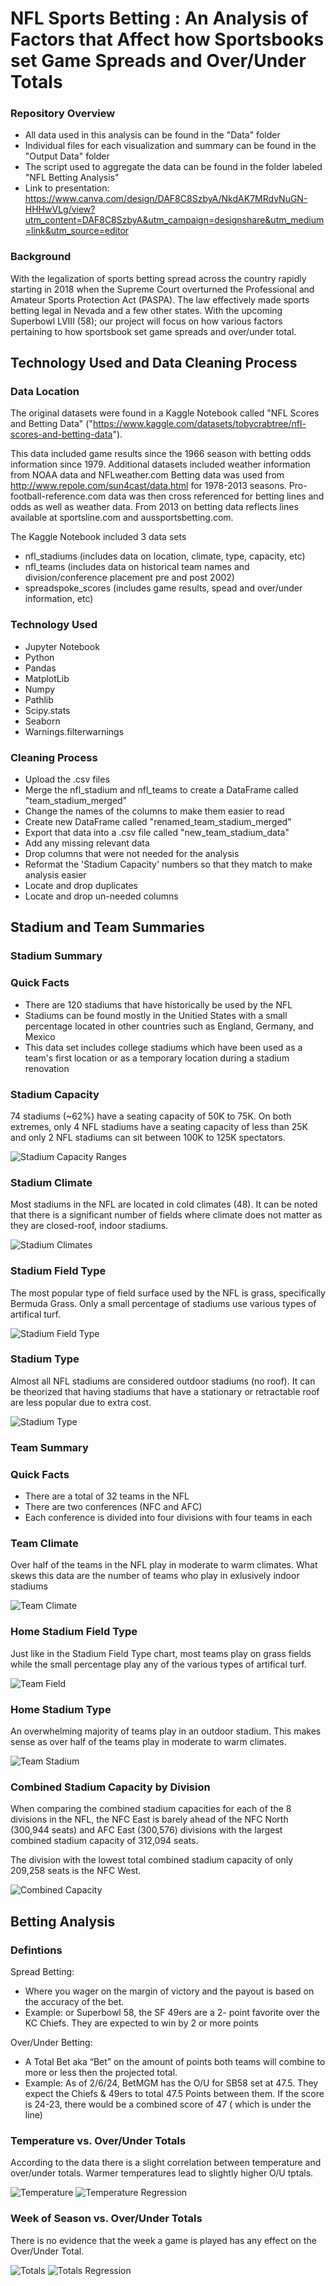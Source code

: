 # NFL Sports Betting :  An Analysis of Factors that Affect how Sportsbooks set Game Spreads and Over/Under Totals

### Repository Overview
- All data used in this analysis can be found in the "Data" folder
- Individual files for each visualization and summary can be found in the "Output Data" folder
- The script used to aggregate the data can be found in the folder labeled "NFL Betting Analysis"
- Link to presentation: https://www.canva.com/design/DAF8C8SzbyA/NkdAK7MRdvNuGN-HHHwVLg/view?utm_content=DAF8C8SzbyA&utm_campaign=designshare&utm_medium=link&utm_source=editor

### Background 
With the legalization of sports betting spread across the country rapidly starting in 2018 when the Supreme Court overturned the Professional and Amateur Sports Protection Act (PASPA). The law effectively made sports betting legal in Nevada and a few other states. With the upcoming Superbowl LVIII (58); our project will focus on how various factors pertaining to how sportsbook set game spreads and over/under total.

## Technology Used and Data Cleaning Process 

### Data Location 
The original datasets were found in a Kaggle Notebook called "NFL Scores and Betting Data" ("https://www.kaggle.com/datasets/tobycrabtree/nfl-scores-and-betting-data"). 

This data included game results since the 1966 season with betting odds information since 1979. Additional datasets included weather information from NOAA data and NFLweather.com Betting data was used from http://www.repole.com/sun4cast/data.html for 1978-2013 seasons. Pro-football-reference.com data was then cross referenced for betting lines and odds as well as weather data. From 2013 on betting data reflects lines available at sportsline.com and aussportsbetting.com.

The Kaggle Notebook included 3 data sets 
- nfl_stadiums (includes data on location, climate, type, capacity, etc)
- nfl_teams (includes data on historical team names and division/conference placement pre and post 2002)
- spreadspoke_scores (includes game results, spead and over/under information, etc)

### Technology Used 
- Jupyter Notebook
- Python
- Pandas
- MatplotLib
- Numpy
- Pathlib
- Scipy.stats
- Seaborn
- Warnings.filterwarnings

### Cleaning Process 
- Upload the .csv files
- Merge the nfl_stadium and nfl_teams to create a DataFrame called "team_stadium_merged"
- Change the names of the columns to make them easier to read
- Create new DataFrame called "renamed_team_stadium_merged"
- Export that data into a .csv file called "new_team_stadium_data"
- Add any missing relevant data
- Drop columns that were not needed for the analysis
- Reformat the 'Stadium Capacity' numbers so that they match to make analysis easier
- Locate and drop duplicates
- Locate and drop un-needed columns


## Stadium and Team Summaries 

### Stadium Summary 

### Quick Facts 
- There are 120 stadiums that have historically be used by the NFL
- Stadiums can be found mostly in the Unitied States with a small percentage located in other countries such as England, Germany, and Mexico
- This data set includes college stadiums which have been used as a team's first location or as a temporary location during a stadium renovation

### Stadium Capacity 

74 stadiums (~62%) have a seating capacity of 50K to 75K. On both extremes, only 4 NFL stadiums have a seating capacity of less than 25K and only 2 NFL stadiums can sit between 100K to 125K spectators. 

![Stadium Capacity Ranges](Output-Data/Stadium-Capacity-Ranges.png)

### Stadium Climate 

Most stadiums in the NFL are located in cold climates (48). It can be noted that there is a significant number of fields where climate does not matter as they are closed-roof, indoor stadiums. 

![Stadium Climates](Output-Data/Stadiums-Climate.png)


### Stadium Field Type

The most popular type of field surface used by the NFL is grass, specifically Bermuda Grass. Only a small percentage of stadiums use various types of artifical turf.

![Stadium Field Type](Output-Data/Stadiums-Surface-Type.png)

### Stadium Type 

Almost all NFL stadiums are considered outdoor stadiums (no roof). It can be theorized that having stadiums that have a stationary or retractable roof are less popular due to extra cost.

![Stadium Type](Output-Data/Stadium-Types.png)


### Team Summary 

### Quick Facts 
- There are a total of 32 teams in the NFL
- There are two conferences (NFC and AFC)
- Each conference is divided into four divisions with four teams in each

### Team Climate
Over half of the teams in the NFL play in moderate to warm climates. What skews this data are the number of teams who play in exlusively indoor stadiums 

![Team Climate](Output-Data/Teams-Climate.png)

### Home Stadium Field Type 
Just like in the Stadium Field Type chart, most teams play on grass fields while the small percentage play any of the various types of artifical turf. 

![Team Field](Output-Data/Team-Surface-Type.png)

### Home Stadium Type
An overwhelming majority of teams play in an outdoor stadium. This makes sense as over half of the teams play in moderate to warm climates.

![Team Stadium](Output-Data/Team-Stadium-Type.png)

### Combined Stadium Capacity by Division 
When comparing the combined stadium capacities for each of the 8 divisions in the NFL, the NFC East is barely ahead of the NFC North (300,944 seats) and AFC East (300,576) divisions with the largest combined stadium capacity of 312,094 seats. 

The division with the lowest total combined stadium capacity of only 209,258 seats is the NFC West. 

![Combined Capacity](Output-Data/Division_Combined_Capacity.png)

## Betting Analysis 

### Defintions

Spread Betting:
- Where you wager on the margin of victory and the payout is based on the accuracy of the bet.
- Example: or Superbowl 58, the SF 49ers are a 2- point favorite over the KC Chiefs. They are expected to win by 2 or more points

Over/Under Betting:
- A Total Bet aka “Bet” on the amount of points both teams will combine to more or less then the projected total.
- Example: As of 2/6/24, BetMGM has the O/U for SB58 set at 47.5. They expect the Chiefs & 49ers to total 47.5 Points between them. If the score is 24-23, there would be a combined score of 47 ( which is under the line)

### Temperature vs. Over/Under Totals
According to the data there is a slight correlation between temperature and over/under totals. Warmer temperatures lead to slightly higher O/U tptals.

![Temperature](Output-Data/Schedule-Temperature.png)
![Temperature Regression](Output-Data/Schedule-Temperature-Regression.png)

### Week of Season vs. Over/Under Totals
There is no evidence that the week a game is played has any effect on the Over/Under Total.

![Totals](Output-Data/Schedule-Totals.png)
![Totals Regression](Output-Data/Schedule-Totals-Regression.png)






